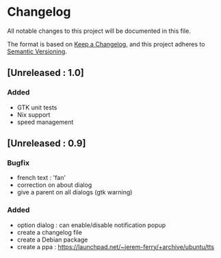 # Changelog

All notable changes to this project will be documented in this file.

The format is based on [Keep a Changelog](https://keepachangelog.com/en/1.0.0/),
and this project adheres to [Semantic Versioning](https://semver.org/spec/v2.0.0.html).

## [Unreleased : 1.0]

### Added
- GTK unit tests
- Nix support
- speed management

## [Unreleased : 0.9]

### Bugfix

- french text : 'fan'
- correction on about dialog
- give a parent on all dialogs (gtk warning)

### Added

- option dialog : can enable/disable notification popup
- create a changelog file
- create a Debian package
- create a ppa : https://launchpad.net/~jerem-ferry/+archive/ubuntu/tts
